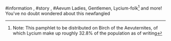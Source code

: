 #information , #story , #Aevum
Ladies, Gentlemen, Lycium-folk[^1] and more! You've no doubt wondered about this newfangled

[^1]: Note: This pamphlet to be distributed on Birch of the Aevuternites, of which Lycium make up roughly 32.8% of the population as of writing